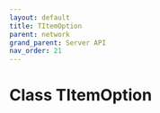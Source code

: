 ```yaml
---
layout: default
title: TItemOption
parent: network
grand_parent: Server API
nav_order: 21
---
```


# Class TItemOption

